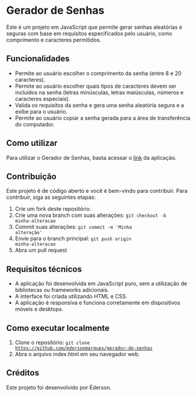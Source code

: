 # Gerador de Senhas

Este é um projeto em JavaScript que permite gerar senhas aleatórias e seguras com base em requisitos especificados pelo usuário, como comprimento e caracteres permitidos.

## Funcionalidades

- Permite ao usuário escolher o comprimento da senha (entre 8 e 20 caracteres).
- Permite ao usuário escolher quais tipos de caracteres devem ser incluídos na senha (letras minúsculas, letras maiúsculas, números e caracteres especiais).
- Valida os requisitos da senha e gera uma senha aleatória segura e a exibe para o usuário.
- Permite ao usuário copiar a senha gerada para a área de transferência do computador.

## Como utilizar

Para utilizar o Gerador de Senhas, basta acessar o <a href="https://edersonmarques.github.io/Gerador-de-Senhas/" target="_blank">link</a> da aplicação.

## Contribuição

Este projeto é de código aberto e você é bem-vindo para contribuir. Para contribuir, siga as seguintes etapas:

1. Crie um fork deste repositório.
2. Crie uma nova branch com suas alterações: <code>git checkout -b minha-alteracao</code>
3. Commit suas alterações: <code>git commit -m 'Minha alteração'</code>
4. Envie para o branch principal: <code>git push origin minha-alteracao</code>
5. Abra um pull request

## Requisitos técnicos

- A aplicação foi desenvolvida em JavaScript puro, sem a utilização de bibliotecas ou frameworks adicionais.
- A interface foi criada utilizando HTML e CSS.
- A aplicação é responsiva e funciona corretamente em dispositivos móveis e desktops.
<!--- A aplicação foi testada e depurada para garantir o seu correto funcionamento.
- A aplicação segue as melhores práticas de desenvolvimento web, como separação de responsabilidades e boas práticas de segurança.
-->
## Como executar localmente

1. Clone o repositório: <code>git clone https://github.com/edersonmarques/gerador-de-senhas</code>
2. Abra o arquivo index.html em seu navegador web.

## Créditos

Este projeto foi desenvolvido por Éderson.
